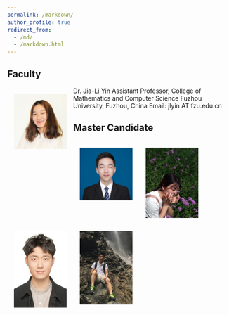 ```yaml
---
permalink: /markdown/
author_profile: true
redirect_from: 
  - /md/
  - /markdown.html
---
```

Faculty
-----
<img src='/images/Yin.JPG' width="120" style="float: left; margin: 15px">
Dr. Jia-Li Yin  
Assistant Professor, College of Mathematics and Computer Science  
Fuzhou University, Fuzhou, China  
Email: jlyin AT fzu.edu.cn  
<br>

Master Candidate
-----
<img src='/images/chen_bin.jpg' width="120" style="float: left; margin: 15px">
<img src='/images/zhu_wanqing.jpg' width="120" style="float: left; margin: 15px">
<img src='/images/hu_zhaozhe.jpg' width="120" style="float: left; margin: 15px">
<img src='/images/menghao_chen-1.jpg' width="120" style="float: left; margin: 15px">


